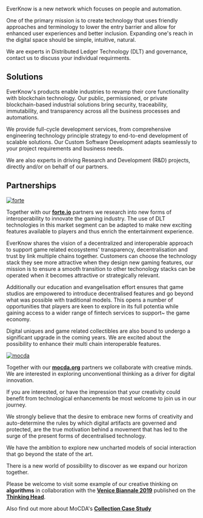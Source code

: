 EverKnow is a new network which focuses on people and automation.

One of the primary mission is to create technology that uses friendly approaches and terminology to lower the entry barrier and allow for enhanced user experiences and better inclusion. Expanding one's reach in the digital space should be simple, intuitive, natural.

We are experts in Distributed Ledger Technology (DLT) and governance, contact us to discuss your individual requirments. 

## Solutions

EverKnow's products enable industries to revamp their core functionality with blockchain technology. Our public, permissioned, or private blockchain-based industrial solutions bring security, traceability, immutability, and transparency across all the business processes and automations.

We provide full-cycle development services, from comprehensive engineering technology principle strategy to end-to-end development of scalable solutions. Our Custom Software Development adapts seamlessly to your project requirements and business needs.

We are also experts in driving Research and Development (R&D) projects, directly and/or on behalf of our partners.

## Partnerships


[![forte](img/forte.png)](https://forte.io)

Together with our **[forte.io](https://forte.io)** partners we research into new forms of interoperability to innovate the gaming industry. The use of DLT technologies in this market segment can be adapted to make new exciting features available to players and thus enrich the entertainment experience.

EverKnow shares the vision of a decentralized and interoperable approach to support game related ecosystems' transparency, decentralisation and trust by link multiple chains together. Customers can choose the technology stack they see more attractive when they design new gaming features, our mission is to ensure a smooth transition to other techonology stacks can be operated when it becomes attractive or strategically relevant.

Additionally our education and evangelisation effort ensures that game studios are empowered to introduce decentralised features and go beyond what was possible with traditional models. This opens a number of opportunities that players are keen to explore in its full potentia while gaining access to a wider range of fintech services to support~ the game economy.

Digital uniques and game related collectibles are also bound to undergo a significant upgrade in the coming years. We are excited about the possibility to enhance their multi chain interoperable features.


[![mocda](img/mocda.webp)](https://mocda.org)

Together with our **[mocda.org](https://mocda.org)** partners we collaborate with creative minds. We are interested in exploring unconventional thinking as a driver for digital innovation.

If you are interested, or have the impression that your creativity could benefit from technological enhancements be most welcome to join us in our journey.

We strongly believe that the desire to embrace new forms of creativity and auto-determine the rules by which digital artifacts are governed and protected, are the true motivation behind a movement that has led to the surge of the present forms of decentralised technology.

We have the ambition to explore new uncharted models of social interaction that go beyond the state of the art.

There is a new world of possibility to discover as we expand our horizon together.

Please be welcome to visit some example of our creative thinking on **algorithms** in collaboration with the **[Venice Biannale 2019](Venice-Biennale-on-ALGORITHM.md)** published on the **[Thinking Head](http://www.thinking-head.net)**.

Also find out more about MoCDA's **[Collection Case Study](mocda-collection-case-study.md)**
